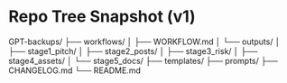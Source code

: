 # Repo Tree Snapshot (v1)

GPT-backups/
 ├── workflows/
 │    ├── WORKFLOW.md
 │    └── outputs/
 │         ├── stage1_pitch/
 │         ├── stage2_posts/
 │         ├── stage3_risk/
 │         ├── stage4_assets/
 │         └── stage5_docs/
 ├── templates/
 ├── prompts/
 ├── CHANGELOG.md
 └── README.md
